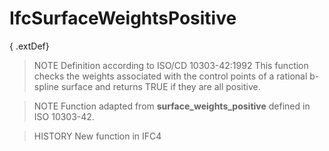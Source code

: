 # IfcSurfaceWeightsPositive

{ .extDef}
<!-- end of short definition -->

> NOTE Definition according to ISO/CD 10303-42:1992
> This function checks the weights associated with the control points of a rational b-spline surface and returns TRUE if they are all positive.

> NOTE Function adapted from **surface_weights_positive** defined in ISO 10303-42.

> HISTORY New function in IFC4
